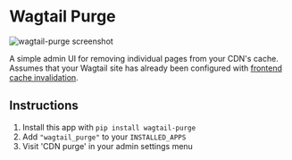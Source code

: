 # Wagtail Purge

![wagtail-purge screenshot](https://tom.s3.amazonaws.com/share/wagtail-purge.png)

A simple admin UI for removing individual pages from your CDN's cache. Assumes that your Wagtail site has already been configured with [frontend cache invalidation](https://docs.wagtail.io/en/stable/reference/contrib/frontendcache.html).

## Instructions

1. Install this app with `pip install wagtail-purge`
2. Add `"wagtail_purge"` to your `INSTALLED_APPS`
3. Visit 'CDN purge' in your admin settings menu